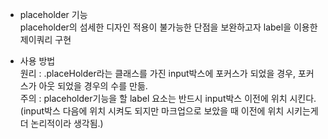 * placeholder 기능<br />
placeholder의 섬세한 디자인 적용이 불가능한 단점을 보완하고자 label을 이용한 제이쿼리 구현

* 사용 방법<br />
원리 : .placeHolder라는 클래스를 가진 input박스에 포커스가 되었을 경우, 포커스가 아웃 되었을 경우의 수를 만듦.<br />
주의 : placeholder기능을 할 label 요소는 반드시 input박스 이전에 위치 시킨다. (input박스 다음에 위치 시켜도 되지만 마크업으로 보았을 때 이전에 위치 시키는게 더 논리적이라 생각됨.)
